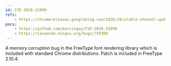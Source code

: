 ```yaml
---
id: CVE-2020-15999
refs:
    - https://chromereleases.googleblog.com/2020/10/stable-channel-update-for-desktop_20.html
pocs:
    - https://github.com/marcinguy/CVE-2020-15999
    - https://savannah.nongnu.org/bugs/?59308
---
```

A memory corruption bug in the FreeType font rendering library which is included with standard Chrome distributions. Patch is included in FreeType 2.10.4.
